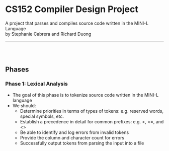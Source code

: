 # CS152 Compiler Design Project

A project that parses and compiles source code written in the MINI-L Language <br>
by Stephanie Cabrera and Richard Duong

------------------------------------------------------------------------------
<br><br>
## Phases

### Phase 1: Lexical Analysis
+ The goal of this phase is to tokenize source code written in the MINI-L language
+ We should:
  + Determine priorities in terms of types of tokens: e.g. reserved words, special symbols, etc.
  + Establish a precedence in detail for common prefixes: e.g. <, <=, and <>
  + Be able to identify and log errors from invalid tokens
  + Provide the column and character count for errors
  + Successfully output tokens from parsing the input into a file

<br><br>
